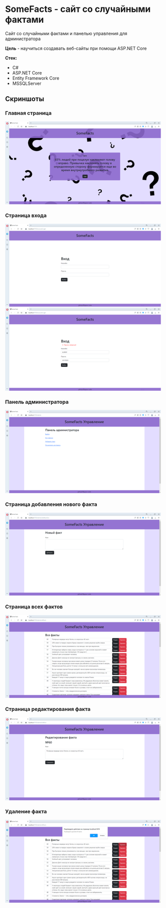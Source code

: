 # SomeFacts - сайт со случайными фактами
Сайт со случайными фактами и панелью управления для администратора 

**Цель** - научиться создавать веб-сайты при помощи ASP.NET Core 

**Стек:**
+ С#
+ ASP.NET Core
+ Entity Framework Core
+ MSSQLServer

## Скриншоты
### Главная страница
![](https://github.com/filippov-code/SomeFacts/blob/master/screenshots/1.png)
### Страница входа
![](https://github.com/filippov-code/SomeFacts/blob/master/screenshots/2.png)
![](https://github.com/filippov-code/SomeFacts/blob/master/screenshots/3.png)
### Панель администратора
![](https://github.com/filippov-code/SomeFacts/blob/master/screenshots/4.png)
### Страница добавления нового факта
![](https://github.com/filippov-code/SomeFacts/blob/master/screenshots/5.png)
### Страница всех фактов
![](https://github.com/filippov-code/SomeFacts/blob/master/screenshots/6.png)
### Страница редактирования факта
![](https://github.com/filippov-code/SomeFacts/blob/master/screenshots/7.png)
### Удаление факта
![](https://github.com/filippov-code/SomeFacts/blob/master/screenshots/8_delete.png)
